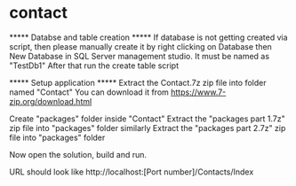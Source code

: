 # contact
***** Databse and table creation *****
If database is not getting created via script,
then please manually create it by right clicking on Database then New Database in SQL Server management studio.
It must be named as "TestDb1"
After that run the create table script

***** Setup application *****
Extract the Contact.7z zip file into folder named "Contact"
You can download it from https://www.7-zip.org/download.html

Create "packages" folder inside "Contact"
Extract the "packages part 1.7z" zip file into "packages" folder
similarly Extract the "packages part 2.7z" zip file into "packages" folder

Now open the solution, build and run.

URL should look like http://localhost:[Port number]/Contacts/Index
